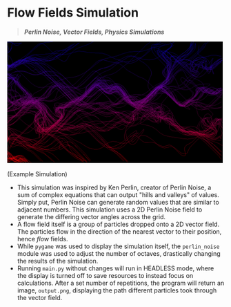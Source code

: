 # Flow Fields Simulation

> ***Perlin Noise, Vector Fields, Physics Simulations***

<img src="readme-0.png" width="500">

(Example Simulation)

- This simulation was inspired by Ken Perlin, creator of Perlin Noise, a sum of complex equations that can output "hills and valleys" of values. Simply put, Perlin Noise can generate random values that are similar to adjacent numbers. This simulation uses a 2D Perlin Noise field to generate the differing vector angles across the grid.
- A flow field itself is a group of particles dropped onto a 2D vector field. The particles flow in the direction of the nearest vector to their position, hence _flow_ fields.
- While `pygame` was used to display the simulation itself, the `perlin_noise` module was used to adjust the number of octaves, drastically changing the results of the simulation.
- Running `main.py` without changes will run in HEADLESS mode, where the display is turned off to save resources to instead focus on calculations. After a set number of repetitions, the program will return an image, `output.png`, displaying the path different particles took through the vector field.
